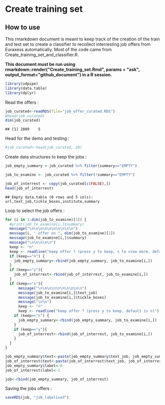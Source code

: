 Create training set
================

How to use
----------

This rmarkdown document is meant to keep track of the creation of the train and test set to create a classifier to recollect interresting job offers from Euraxess automatically. Most of the code came from Create\_training\_set\_and\_classifier.R.

**This document must be run using rmarkdown::render("Create\_training\_set.Rmd", params = "ask", output\_format="github\_document") in a R session.**

``` r
library(udpipe)
library(data.table)
library(dplyr)
```

Read the offers :

``` r
job_curated<-readRDS(file="job_offer_curated.RDS")
#head(job_curated)
dim(job_curated)
```

    ## [1] 2009    5

Head for the demo and testing :

``` r
#job_curated<-head(job_curated, 20)
```

Create data structures to keep the jobs :

``` r
job_empty_summary <-job_curated %>% filter(summary=="EMPTY")

job_to_examine <- job_curated %>% filter(!summary=="EMPTY")

job_of_interrest <- copy(job_curated[c(FALSE),])
head(job_of_interrest)
```

    ## Empty data.table (0 rows and 5 cols): url,text_job,tickle_boxes,institute,summary

Loop to select the job offers :

``` r
for (i in 1:dim(job_to_examine)[1]) {
  #print(job_to_examine[i,]$summary)
  message("\n\n\n\n\n\n\n\n\n\n")
  message(i, " offer on ", dim(job_to_examine)[1])
  message(job_to_examine[i,]$summary)
  message("\n\n\n\n\n")
  keep <- "n"
  keep <- readline("keep offer ? (press y to keep, s to view more, default is n)")
  if (keep=="n") {
    job_empty_summary<-rbind(job_empty_summary, job_to_examine[i,])
  }
  if (keep=="y"){
    job_of_interrest<-rbind(job_of_interrest, job_to_examine[i,])
  }
  if (keep=="s"){
      message("\n\n\n\n\n\n\n\n\n\n")
      message(job_to_examine[i,]$text_job)
      message(job_to_examine[i,]$tickle_boxes)
      message("\n\n")
      keep <- "n"
      keep <- readline("keep offer ? (press y to keep, default is n)")
    if (keep=="n") {
      job_empty_summary<-rbind(job_empty_summary, job_to_examine[i,])
    }
    if (keep=="y"){
      job_of_interrest<-rbind(job_of_interrest, job_to_examine[i,])
    }
  }
}
```

``` r
job_empty_summary$text<-paste(job_empty_summary$text_job, job_empty_summary$tickle_boxes)
job_of_interrest$text<-paste(job_of_interrest$text_job, job_of_interrest$tickle_boxes)
job_empty_summary$label<-0
job_of_interrest$label<-1

job<-rbind(job_empty_summary, job_of_interrest)
```

Saving the jobs offers :

``` r
saveRDS(job, "job_labelised")
```
